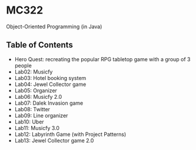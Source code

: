 # MC322
Object-Oriented Programming (in Java)

## Table of Contents
+ Hero Quest: recreating the popular RPG tabletop game with a group of 3 people
+ Lab02: Musicfy
+ Lab03: Hotel booking system
+ Lab04: Jewel Collector game
+ Lab05: Organizer
+ Lab06: Musicfy 2.0
+ Lab07: Dalek Invasion game
+ Lab08: Twitter
+ Lab09: Line organizer
+ Lab10: Uber
+ Lab11: Musicfy 3.0
+ Lab12: Labyrinth Game (with Project Patterns)
+ Lab13: Jewel Collector game 2.0
